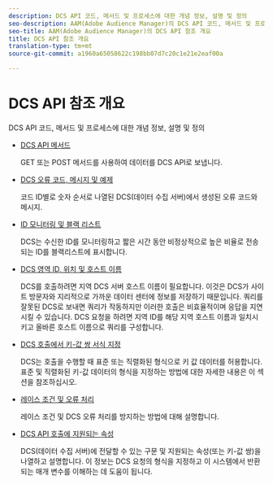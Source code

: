 ```yaml
---
description: DCS API 코드, 메서드 및 프로세스에 대한 개념 정보, 설명 및 정의
seo-description: AAM(Adobe Audience Manager)의 DCS API 코드, 메서드 및 프로세스에 대한 개념 정보, 설명 및 정의
seo-title: AAM(Adobe Audience Manager)의 DCS API 참조 개요
title: DCS API 참조 개요
translation-type: tm+mt
source-git-commit: a1960a65058622c198bb07d7c20c1e21e2eaf00a

---
```



# DCS API 참조 개요

DCS API 코드, 메서드 및 프로세스에 대한 개념 정보, 설명 및 정의

* [DCS API 메서드](/help/using/api/dcs-intro/dcs-api-reference/dcs-api-methods.md)

   GET 또는 POST 메서드를 사용하여 데이터를 DCS API로 보냅니다.

* [DCS 오류 코드, 메시지 및 예제](/help/using/api/dcs-intro/dcs-api-reference/dcs-error-codes.md)

   코드 ID별로 숫자 순서로 나열된 DCS(데이터 수집 서버)에서 생성된 오류 코드와 메시지.

* [ID 모니터링 및 블랙 리스트](/help/using/api/dcs-intro/dcs-api-reference/id-monitoring-blacklisting.md)

   DCS는 수신한 ID를 모니터링하고 짧은 시간 동안 비정상적으로 높은 비율로 전송되는 ID를 블랙리스트에 표시합니다.

* [DCS 영역 ID, 위치 및 호스트 이름](/help/using/api/dcs-intro/dcs-api-reference/dcs-regions.md)

   DCS를 호출하려면 지역 DCS 서버 호스트 이름이 필요합니다. 이것은 DCS가 사이트 방문자와 지리적으로 가까운 데이터 센터에 정보를 저장하기 때문입니다. 쿼리를 잘못된 DCS로 보내면 쿼리가 작동하지만 이러한 호출은 비효율적이며 응답을 지연시킬 수 있습니다. DCS 요청을 하려면 지역 ID를 해당 지역 호스트 이름과 일치시키고 올바른 호스트 이름으로 쿼리를 구성합니다.

* [DCS 호출에서 키-값 쌍 서식 지정](/help/using/api/dcs-intro/dcs-api-reference/dcs-key-format.md)

   DCS는 호출을 수행할 때 표준 또는 직렬화된 형식으로 키 값 데이터를 허용합니다. 표준 및 직렬화된 키-값 데이터의 형식을 지정하는 방법에 대한 자세한 내용은 이 섹션을 참조하십시오.

* [레이스 조건 및 오류 처리](/help/using/api/dcs-intro/dcs-api-reference/dcs-race-conditions.md)

   레이스 조건 및 DCS 오류 처리를 방지하는 방법에 대해 설명합니다.

* [DCS API 호출에 지원되는 속성](/help/using/api/dcs-intro/dcs-api-reference/dcs-keys.md)

   DCS(데이터 수집 서버)에 전달할 수 있는 구문 및 지원되는 속성(또는 키-값 쌍)을 나열하고 설명합니다. 이 정보는 DCS 요청의 형식을 지정하고 이 시스템에서 반환되는 매개 변수를 이해하는 데 도움이 됩니다.
